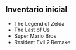 ## Inventario inicial
- The Legend of Zelda
- The Last of Us
- Super Mario Bros
- Resident Evil 2 Remake
